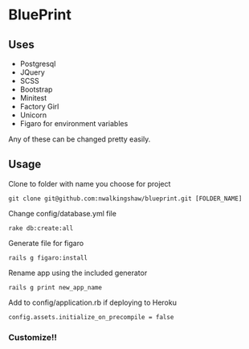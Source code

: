 BluePrint
=========

Uses
----

* Postgresql
* JQuery
* SCSS
* Bootstrap
* Minitest
* Factory Girl
* Unicorn
* Figaro for environment variables

Any of these can be changed pretty easily.

Usage
-----

Clone to folder with name you choose for project
```
git clone git@github.com:nwalkingshaw/blueprint.git [FOLDER_NAME]
```

Change config/database.yml file
```
rake db:create:all  
```

Generate file for figaro
```
rails g figaro:install
```

Rename app using the included generator
```
rails g print new_app_name
```

Add to config/application.rb if deploying to Heroku
```
config.assets.initialize_on_precompile = false
```

### Customize!!
